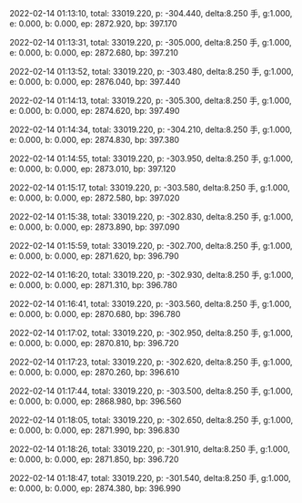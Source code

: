 2022-02-14 01:13:10, total: 33019.220, p: -304.440, delta:8.250 手, g:1.000, e: 0.000, b: 0.000, ep: 2872.920, bp: 397.170

2022-02-14 01:13:31, total: 33019.220, p: -305.000, delta:8.250 手, g:1.000, e: 0.000, b: 0.000, ep: 2872.680, bp: 397.210

2022-02-14 01:13:52, total: 33019.220, p: -303.480, delta:8.250 手, g:1.000, e: 0.000, b: 0.000, ep: 2876.040, bp: 397.440

2022-02-14 01:14:13, total: 33019.220, p: -305.300, delta:8.250 手, g:1.000, e: 0.000, b: 0.000, ep: 2874.620, bp: 397.490

2022-02-14 01:14:34, total: 33019.220, p: -304.210, delta:8.250 手, g:1.000, e: 0.000, b: 0.000, ep: 2874.830, bp: 397.380

2022-02-14 01:14:55, total: 33019.220, p: -303.950, delta:8.250 手, g:1.000, e: 0.000, b: 0.000, ep: 2873.010, bp: 397.120

2022-02-14 01:15:17, total: 33019.220, p: -303.580, delta:8.250 手, g:1.000, e: 0.000, b: 0.000, ep: 2872.580, bp: 397.020

2022-02-14 01:15:38, total: 33019.220, p: -302.830, delta:8.250 手, g:1.000, e: 0.000, b: 0.000, ep: 2873.890, bp: 397.090

2022-02-14 01:15:59, total: 33019.220, p: -302.700, delta:8.250 手, g:1.000, e: 0.000, b: 0.000, ep: 2871.620, bp: 396.790

2022-02-14 01:16:20, total: 33019.220, p: -302.930, delta:8.250 手, g:1.000, e: 0.000, b: 0.000, ep: 2871.310, bp: 396.780

2022-02-14 01:16:41, total: 33019.220, p: -303.560, delta:8.250 手, g:1.000, e: 0.000, b: 0.000, ep: 2870.680, bp: 396.780

2022-02-14 01:17:02, total: 33019.220, p: -302.950, delta:8.250 手, g:1.000, e: 0.000, b: 0.000, ep: 2870.810, bp: 396.720

2022-02-14 01:17:23, total: 33019.220, p: -302.620, delta:8.250 手, g:1.000, e: 0.000, b: 0.000, ep: 2870.260, bp: 396.610

2022-02-14 01:17:44, total: 33019.220, p: -303.500, delta:8.250 手, g:1.000, e: 0.000, b: 0.000, ep: 2868.980, bp: 396.560

2022-02-14 01:18:05, total: 33019.220, p: -302.650, delta:8.250 手, g:1.000, e: 0.000, b: 0.000, ep: 2871.990, bp: 396.830

2022-02-14 01:18:26, total: 33019.220, p: -301.910, delta:8.250 手, g:1.000, e: 0.000, b: 0.000, ep: 2871.850, bp: 396.720

2022-02-14 01:18:47, total: 33019.220, p: -301.540, delta:8.250 手, g:1.000, e: 0.000, b: 0.000, ep: 2874.380, bp: 396.990
